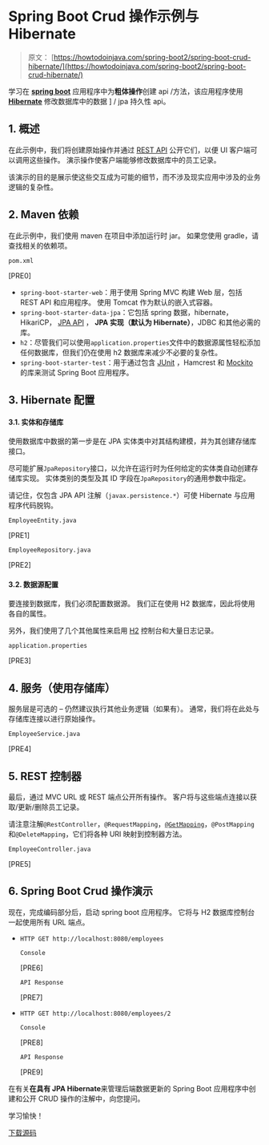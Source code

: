 # Spring Boot Crud 操作示例与 Hibernate

> 原文： [https://howtodoinjava.com/spring-boot2/spring-boot-crud-hibernate/](https://howtodoinjava.com/spring-boot2/spring-boot-crud-hibernate/)

学习在 [**spring boot**](https://howtodoinjava.com/spring-boot-tutorials/) 应用程序中为**粗体操作**创建 api /方法，该应用程序使用 [**Hibernate**](https://howtodoinjava.com/hibernate-tutorials/) 修改数据库中的数据 ] / jpa 持久性 api。

## 1\. 概述

在此示例中，我们将创建原始操作并通过 [REST API](http://restfulapi.net/) 公开它们，以便 UI 客户端可以调用这些操作。 演示操作使客户端能够修改数据库中的员工记录。

该演示的目的是展示使这些交互成为可能的细节，而不涉及现实应用中涉及的业务逻辑的复杂性。

## 2\. Maven 依赖

在此示例中，我们使用 maven 在项目中添加运行时 jar。 如果您使用 gradle，请查找相关的依赖项。

`pom.xml`

[PRE0]

*   `spring-boot-starter-web`：用于使用 Spring MVC 构建 Web 层，包括 REST API 和应用程序。 使用 Tomcat 作为默认的嵌入式容器。
*   `spring-boot-starter-data-jpa`：它包括 spring 数据，hibernate，HikariCP， [JPA API](https://howtodoinjava.com/jpa-tutorials-and-examples/) ， **JPA 实现（默认为 Hibernate）**，JDBC 和其他必需的库。
*   `h2`：尽管我们可以使用`application.properties`文件中的数据源属性轻松添加任何数据库，但我们仍在使用 h2 数据库来减少不必要的复杂性。
*   `spring-boot-starter-test`：用于通过包含 [JUnit](https://howtodoinjava.com/junit-4/) ，Hamcrest 和 [Mockito](https://howtodoinjava.com/mockito/junit-mockito-example/) 的库来测试 Spring Boot 应用程序。

## 3\. Hibernate 配置

#### 3.1. 实体和存储库

使用数据库中数据的第一步是在 JPA 实体类中对其结构建模，并为其创建存储库接口。

尽可能扩展`JpaRepository`接口，以允许在运行时为任何给定的实体类自动创建存储库实现。 实体类别的类型及其 ID 字段在`JpaRepository`的通用参数中指定。

请记住，仅包含 JPA API 注解（`javax.persistence.*`）可使 Hibernate 与应用程序代码脱钩。

`EmployeeEntity.java`

[PRE1]

`EmployeeRepository.java`

[PRE2]

#### 3.2. 数据源配置

要连接到数据库，我们必须配置数据源。 我们正在使用 H2 数据库，因此将使用各自的属性。

另外，我们使用了几个其他属性来启用 [H2](https://howtodoinjava.com/spring-boot2/h2-database-example/) 控制台和大量日志记录。

`application.properties`

[PRE3]

## 4\. 服务（使用存储库）

服务层是可选的 – 仍然建议执行其他业务逻辑（如果有）。 通常，我们将在此处与存储库连接以进行原始操作。

`EmployeeService.java`

[PRE4]

## 5\. REST 控制器

最后，通过 MVC URL 或 REST 端点公开所有操作。 客户将与这些端点连接以获取/更新/删除员工记录。

请注意注解`@RestController`，`@RequestMapping`，[`@GetMapping`](https://howtodoinjava.com/spring5/webmvc/controller-getmapping-postmapping/)，`@PostMapping`和`@DeleteMapping`，它们将各种 URI 映射到控制器方法。

`EmployeeController.java`

[PRE5]

## 6\. Spring Boot Crud 操作演示

现在，完成编码部分后，启动 spring boot 应用程序。 它将与 H2 数据库控制台一起使用所有 URL 端点。

*   `HTTP GET http://localhost:8080/employees`

    `Console`

    [PRE6]

    `API Response`

    [PRE7]

*   `HTTP GET http://localhost:8080/employees/2`

    `Console`

    [PRE8]

    `API Response`

    [PRE9]

在有关**在具有 JPA Hibernate**来管理后端数据更新的 Spring Boot 应用程序中创建和公开 CRUD 操作的注解中，向您提问。

学习愉快！

[下载源码](https://howtodoinjava.com/wp-content/downloads/spring-boot-hibernate-crud-demo.zip)